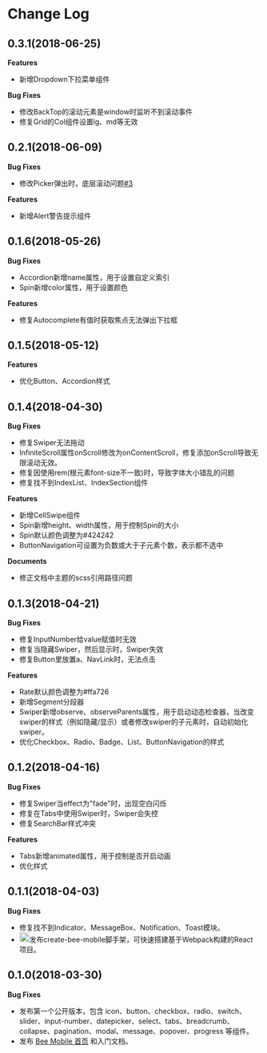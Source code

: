 # Change Log

## 0.3.1(2018-06-25)

**Features**

- 新增Dropdown下拉菜单组件


**Bug Fixes**

- 修改BackTop的滚动元素是window时监听不到滚动事件
- 修复Grid的Col组件设置lg、md等无效

## 0.2.1(2018-06-09)

**Bug Fixes**

- 修改Picker弹出时，底层滚动问题<a href='https://github.com/IronPans/bee-mobile/issues/3'>#3</a>

**Features**

- 新增Alert警告提示组件

## 0.1.6(2018-05-26)

**Bug Fixes**

- Accordion新增name属性，用于设置自定义索引
- Spin新增color属性，用于设置颜色

**Features**

- 修复Autocomplete有值时获取焦点无法弹出下拉框

## 0.1.5(2018-05-12)

**Features**

- 优化Button、Accordion样式

## 0.1.4(2018-04-30)

**Bug Fixes**

- 修复Swiper无法拖动
- InfiniteScroll属性onScroll修改为onContentScroll，修复添加onScroll导致无限滚动无效。
- 修复因使用rem(根元素font-size不一致)时，导致字体大小错乱的问题
- 修复找不到IndexList、IndexSection组件

**Features**

- 新增CellSwipe组件
- Spin新增height、width属性，用于控制Spin的大小
- Spin默认颜色调整为#424242
- ButtonNavigation可设置为负数或大于子元素个数，表示都不选中

**Documents**

- 修正文档中主题的scss引用路径问题

## 0.1.3(2018-04-21)

**Bug Fixes**

- 修复InputNumber给value赋值时无效
- 修复当隐藏Swiper，然后显示时，Swiper失效
- 修复Button里放置a、NavLink时，无法点击

**Features**

- Rate默认颜色调整为#ffa726
- 新增Segment分段器
- Swiper新增observe、observeParents属性，用于启动动态检查器，当改变swiper的样式（例如隐藏/显示）或者修改swiper的子元素时，自动初始化swiper。
- 优化Checkbox、Radio、Badge、List、ButtonNavigation的样式

## 0.1.2(2018-04-16)

**Bug Fixes**

- 修复Swiper当effect为"fade"时，出现空白闪烁
- 修复在Tabs中使用Swiper时，Swiper会失控
- 修复SearchBar样式冲突

**Features**

- Tabs新增animated属性，用于控制是否开启动画
- 优化样式

## 0.1.1(2018-04-03)

**Bug Fixes**

- 修复找不到Indicator、MessageBox、Notification、Toast模块。
- <img className="emoji" alt="tada" height="20" width="20" src="https://assets-cdn.github.com/images/icons/emoji/unicode/1f389.png"/>发布create-bee-mobile脚手架，可快速搭建基于Webpack构建的React项目。


## 0.1.0(2018-03-30)

**Bug Fixes**

- 发布第一个公开版本，包含 icon、button、checkbox、radio、switch、slider、input-number、datepicker、select、tabs、breadcrumb、collapse、pagination、modal、message、popover、progress 等组件。
- 发布 [Bee Mobile 首页](https://bee-mobiles.github.io) 和入门文档。